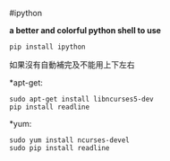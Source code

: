 #ipython

**a better and colorful python shell to use**

    pip install ipython

如果沒有自動補完及不能用上下左右

*apt-get:
    
    sudo apt-get install libncurses5-dev
    pip install readline

*yum:

    sudo yum install ncurses-devel
    sudo pip install readline
